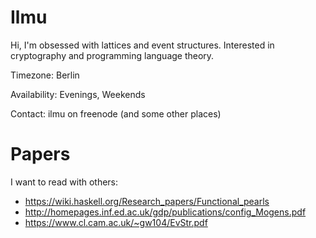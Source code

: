 # Ilmu

Hi, I'm obsessed with lattices and event structures. Interested in cryptography and programming language theory.

Timezone: Berlin

Availability: Evenings, Weekends

Contact: ilmu on freenode (and some other places)

# Papers

I want to read with others:

- https://wiki.haskell.org/Research_papers/Functional_pearls
- http://homepages.inf.ed.ac.uk/gdp/publications/config_Mogens.pdf
- https://www.cl.cam.ac.uk/~gw104/EvStr.pdf
